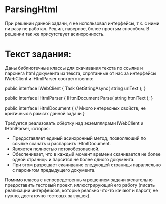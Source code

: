 # ParsingHtml
При решении данной задачи, я не использовал интерфейсы, т.к. с ними ни разу не работал.
Решил, наверное, более простым способом. 
В решении так же присутствует асинхронность.
# Текст задания:
Даны библиотечные классы для скачивания текста по ссылке и парсинга html документа из текста, спрятанные от нас за интерфейсы IWebClient и IHtmlParser соответственно:
 
public interface IWebClient
{
    Task<string> GetStringAsync( string urlText );
}
 
public interface IHtmlParser
{
    IHtmlDocument Parse( string htmlText );
}
 
public interface IHtmlDocument
{
    // Много интересных свойств, не критичных в рамках данной задачи
}
 
Требуется реализовать обёртку над экземплярами IWebClient и IHtmlParser, которая:
 
- Предоставляет единый асинхронный метод, позволяющий по ссылке скачать и распарсить IHtmlDocument.
- Является полностью потокобезопасной.
- Обеспечивает, что в каждый момент времени скачивается не более одной страницы и парсится не более одного документа.
- При этом разрешает скачивание следующей страницы параллельно с парсингом предыдущего документа.
 
Помимо класса с непосредственным решением задачи желательно предоставить тестовый проект, иллюстрирующий его работу (писать реализации интерфейсов, которые реально что-то качают и парсят, не нужно, достаточно тестовых заглушек).
